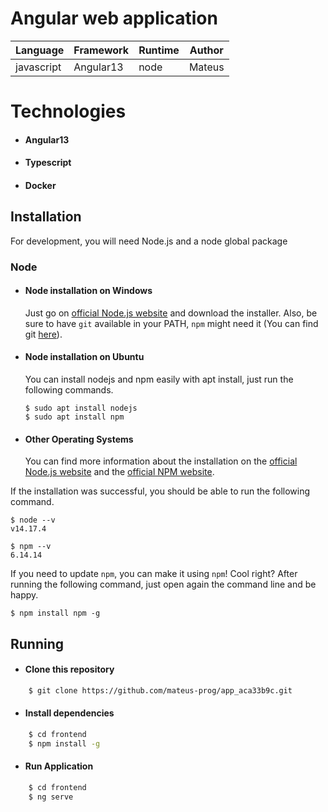 # Angular web application

Language| Framework | Runtime | Author |
| --------| -------- | -------- |--------|
javascript| Angular13 | node | Mateus |

# Technologies
- #### Angular13
- #### Typescript
- #### Docker
## Installation

For development, you will need Node.js and a node global package

### Node
- #### Node installation on Windows

  Just go on [official Node.js website](https://nodejs.org/) and download the installer.
Also, be sure to have `git` available in your PATH, `npm` might need it (You can find git [here](https://git-scm.com/)).

- #### Node installation on Ubuntu

  You can install nodejs and npm easily with apt install, just run the following commands.

      $ sudo apt install nodejs
      $ sudo apt install npm

- #### Other Operating Systems
  You can find more information about the installation on the [official Node.js website](https://nodejs.org/) and the [official NPM website](https://npmjs.org/).

If the installation was successful, you should be able to run the following command.

    $ node --v
    v14.17.4

    $ npm --v
    6.14.14

If you need to update `npm`, you can make it using `npm`! Cool right? After running the following command, just open again the command line and be happy.

    $ npm install npm -g

## Running

 - #### Clone this repository  

```bash
    $ git clone https://github.com/mateus-prog/app_aca33b9c.git
```

- #### Install dependencies
```bash
    $ cd frontend
    $ npm install -g
```
- #### Run Application
```bash
    $ cd frontend
    $ ng serve
```